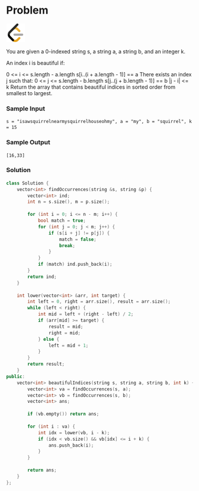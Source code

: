 # Problem
<a href="https://leetcode.com/problems/find-beautiful-indices-in-the-given-array-i/">
  <img src="../lib/leetcode-3628885-3030025.webp" width="50"/>
</a>

You are given a 0-indexed string s, a string a, a string b, and an integer k.

An index i is beautiful if:

0 <= i <= s.length - a.length
s[i..(i + a.length - 1)] == a
There exists an index j such that:
0 <= j <= s.length - b.length
s[j..(j + b.length - 1)] == b
|j - i| <= k
Return the array that contains beautiful indices in sorted order from smallest to largest.

### Sample Input
```
s = "isawsquirrelnearmysquirrelhouseohmy", a = "my", b = "squirrel", k = 15
```
### Sample Output
```
[16,33]
```

### Solution
```cpp
class Solution {
    vector<int> findOccurrences(string &s, string &p) {
        vector<int> ind;
        int n = s.size(), m = p.size();

        for (int i = 0; i <= n - m; i++) {
            bool match = true;
            for (int j = 0; j < m; j++) {
                if (s[i + j] != p[j]) {
                    match = false;
                    break;
                }
            }
            if (match) ind.push_back(i);
        }
        return ind;
    }

    int lower(vector<int> &arr, int target) {
        int left = 0, right = arr.size(), result = arr.size();
        while (left < right) {
            int mid = left + (right - left) / 2;
            if (arr[mid] >= target) {
                result = mid;
                right = mid;
            } else {
                left = mid + 1;
            }
        }
        return result;
    }
public:
    vector<int> beautifulIndices(string s, string a, string b, int k) {
        vector<int> va = findOccurrences(s, a);
        vector<int> vb = findOccurrences(s, b);
        vector<int> ans;
        
        if (vb.empty()) return ans;

        for (int i : va) {
            int idx = lower(vb, i - k);
            if (idx < vb.size() && vb[idx] <= i + k) {
                ans.push_back(i);
            }
        }
        
        return ans;
    }
};
```
